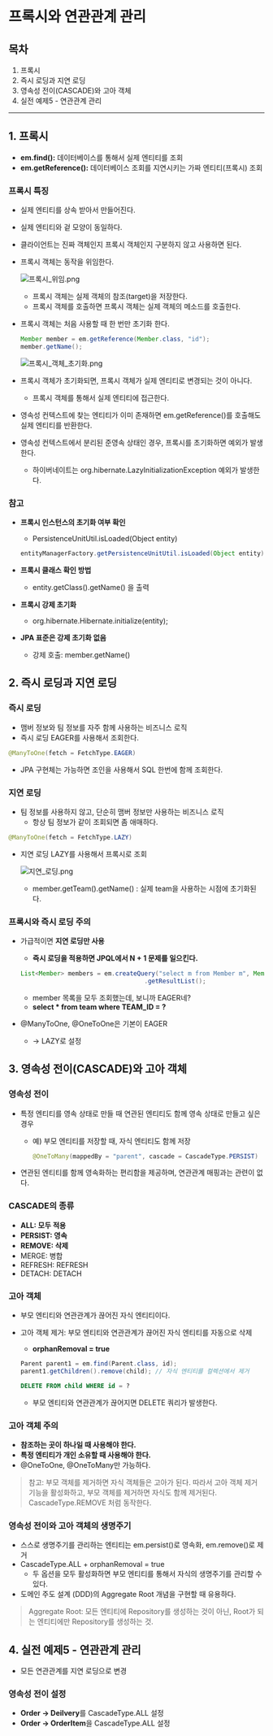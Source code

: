 # 프록시와 연관관계 관리

## 목차

1. 프록시
2. 즉시 로딩과 지연 로딩
3. 영속성 전이(CASCADE)와 고아 객체
4. 실전 예제5 - 연관관계 관리

------



## 1. 프록시

- **em.find():** 데이터베이스를 통해서 실제 엔티티를 조회
- **em.getReference():** 데이터베이스 조회를 지연시키는 가짜 엔티티(프록시) 조회

### 프록시 특징

- 실제 엔티티를 상속 받아서 만들어진다.

- 실제 엔티티와 겉 모양이 동일하다.

- 클라이언트는 진짜 객체인지 프록시 객체인지 구분하지 않고 사용하면 된다.

- 프록시 객체는 동작을 위임한다.

  ![프록시_위임.png](./image/프록시_위임.png)

  - 프록시 객체는 실제 객체의 참조(target)을 저장한다.
  - 프록시 객체를 호출하면 프록시 객체는 실제 객체의 메소드를 호출한다.

- 프록시 객체는 처음 사용할 때 한 번만 초기화 한다.

  ```java
  Member member = em.getReference(Member.class, "id");
  member.getName();
  ```

  ![프록시_객체_초기화.png](./image/프록시_객체_초기화.png)

- 프록시 객체가 초기화되면, 프록시 객체가 실제 엔티티로 변경되는 것이 아니다.

  - 프록시 객체를 통해서 실제 엔티티에 접근한다.

- 영속성 컨텍스트에 찾는 엔티티가 이미 존재하면 em.getReference()를 호출해도 실제 엔티티를 반환한다.

- 영속성 컨텍스트에서 분리된 준영속 상태인 경우, 프록시를 초기화하면 예외가 발생한다.

  - 하이버네이트는 org.hibernate.LazyInitializationException 예외가 발생한다.

### 참고

- **프록시 인스턴스의 초기화 여부 확인**

  - PersistenceUnitUtil.isLoaded(Object entity)

  ```java
  entityManagerFactory.getPersistenceUnitUtil.isLoaded(Object entity);
  ```

- **프록시 클래스 확인 방법**

  - entity.getClass().getName() 을 출력

- **프록시 강제 초기화**

  - org.hibernate.Hibernate.initialize(entity);

- **JPA 표준은 강제 초기화 없음**

  - 강제 호출: member.getName()



## 2. 즉시 로딩과 지연 로딩

### 즉시 로딩

- 맴버 정보와 팀 정보를 자주 함께 사용하는 비즈니스 로직
- 즉시 로딩 EAGER를 사용해서 조회한다.

```java
@ManyToOne(fetch = FetchType.EAGER)
```

- JPA 구현체는 가능하면 조인을 사용해서 SQL 한번에 함께 조회한다.

### 지연 로딩

- 팀 정보를 사용하지 않고, 단순히 맴버 정보만 사용하는 비즈니스 로직
  - 항상 팀 정보가 같이 조회되면 좀 애매하다.

```java
@ManyToOne(fetch = FetchType.LAZY)
```

- 지연 로딩 LAZY를 사용해서 프록시로 조회

  ![지연_로딩.png](./image/지연_로딩.png)

  - member.getTeam().getName() : 실제 team을 사용하는 시점에 초기화된다.

### 프록시와 즉시 로딩 주의

- 가급적이면 **지연 로딩만 사용**

  - **즉시 로딩을 적용하면 JPQL에서 N + 1 문제를 일으킨다.**

  ```java
  List<Member> members = em.createQuery("select m from Member m", Member.class)
  									.getResultList();
  ```

  - member 목록을 모두 조회했는데, 보니까 EAGER네?
  - **select \* from team where TEAM_ID = ?**

- @ManyToOne, @OneToOne은 기본이 EAGER

  - → LAZY로 설정



## 3. 영속성 전이(CASCADE)와 고아 객체

### 영속성 전이

- 특정 엔티티를 영속 상태로 만들 때 연관된 엔티티도 함께 영속 상태로 만들고 싶은 경우

  - 예) 부모 엔티티를 저장할 때, 자식 엔티티도 함께 저장

    ```java
    @OneToMany(mappedBy = "parent", cascade = CascadeType.PERSIST)
    ```

- 연관된 엔티티를 함께 영속화하는 편리함을 제공하며, 연관관계 매핑과는 관련이 없다.

### CASCADE의 종류

- **ALL: 모두 적용**
- **PERSIST: 영속**
- **REMOVE: 삭제**
- MERGE: 병합
- REFRESH: REFRESH
- DETACH: DETACH

### 고아 객체

- 부모 엔티티와 연관관계가 끊어진 자식 엔티티이다.

- 고아 객체 제거: 부모 엔티티와 연관관계가 끊어진 자식 엔티티를 자동으로 삭제

  - **orphanRemoval = true**

  ```java
  Parent parent1 = em.find(Parent.class, id);
  parent1.getChildren().remove(child); // 자식 엔티티를 컬렉션에서 제거
  ```

  ```sql
  DELETE FROM child WHERE id = ?
  ```

  - 부모 엔티티와 연관관계가 끊어지면 DELETE 쿼리가 발생한다.

### 고아 객체 주의

- **참조하는 곳이 하나일 때 사용해야 한다.**
- **특정 엔티티가 개인 소유할 때 사용해야 한다.**
- @OneToOne, @OneToMany만 가능하다.

> 참고: 부모 객체를 제거하면 자식 객체들은 고아가 된다. 따라서 고아 객체 제거 기능을 활성화하고, 부모 객체를 제거하면 자식도 함께 제거된다. CascadeType.REMOVE 처럼 동작한다.

### 영속성 전이와 고아 객체의 생명주기

- 스스로 생명주기를 관리하는 엔티티는 em.persist()로 영속화, em.remove()로 제거
- CascadeType.ALL + orphanRemoval = true
  - 두 옵션을 모두 활성화하면 부모 엔티티를 통해서 자식의 생명주기를 관리할 수 있다.
- 도메인 주도 설계 (DDD)의 Aggregate Root 개념을 구현할 때 유용하다.

> Aggregate Root: 모든 엔티티에 Repository를 생성하는 것이 아닌, Root가 되는 엔티티에만 Repository를 생성하는 것.



## 4. 실전 예제5 - 연관관계 관리

- 모든 연관관계를 지연 로딩으로 변경

### 영속성 전이 설정

- **Order → Deilvery**를 CascadeType.ALL 설정
- **Order → OrderItem**을 CascadeType.ALL 설정
